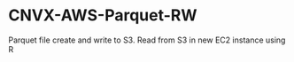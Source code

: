 # CNVX-AWS-Parquet-RW
Parquet file create and write to S3. Read from S3 in new EC2 instance using R
